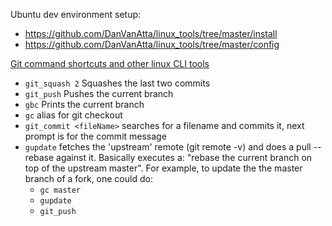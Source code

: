 Ubuntu dev environment setup:
- https://github.com/DanVanAtta/linux_tools/tree/master/install
- https://github.com/DanVanAtta/linux_tools/tree/master/config


[Git command shortcuts and other linux CLI tools](https://github.com/DanVanAtta/linux_tools/tree/master/bin)


- `git_squash 2`  Squashes the last two commits
- `git_push` Pushes the current branch
- `gbc` Prints the current branch
- `gc` alias for git checkout
- `git_commit <fileName>` searches for a filename and commits it, next prompt is for the commit message
- `gupdate` fetches the 'upstream' remote (git remote -v) and does a pull --rebase against it. Basically executes a: "rebase the current branch on top of the upstream master". For example, to update the the master branch of a fork, one could do:
  - `gc master`
  - `gupdate`
  - `git_push`
